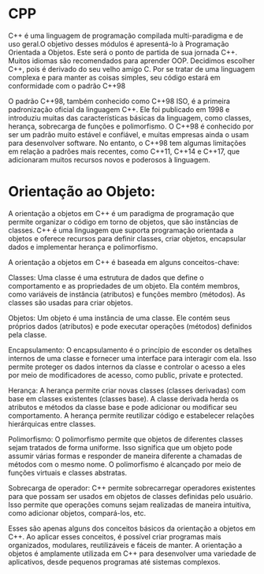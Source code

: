 # CPP
C++ é uma linguagem de programação compilada multi-paradigma e de uso geral.O objetivo desses módulos é apresentá-lo à Programação Orientada a Objetos.
Este será o ponto de partida de sua jornada C++. Muitos idiomas são recomendados para aprender OOP. Decidimos escolher C++, pois é derivado do seu velho amigo C.
Por se tratar de uma linguagem complexa e para manter as coisas simples, seu código estará em conformidade com o padrão C++98

O padrão C++98, também conhecido como C++98 ISO, é a primeira padronização oficial da linguagem C++. Ele foi publicado em 1998 e introduziu muitas das características básicas da linguagem, como classes, herança, sobrecarga de funções e polimorfismo. O C++98 é conhecido por ser um padrão muito estável e confiável, e muitas empresas ainda o usam para desenvolver software. No entanto, o C++98 tem algumas limitações em relação a padrões mais recentes, como C++11, C++14 e C++17, que adicionaram muitos recursos novos e poderosos à linguagem.

# Orientação ao Objeto:

A orientação a objetos em C++ é um paradigma de programação que permite organizar o código em torno de objetos, que são instâncias de classes. C++ é uma linguagem que suporta programação orientada a objetos e oferece recursos para definir classes, criar objetos, encapsular dados e implementar herança e polimorfismo.

A orientação a objetos em C++ é baseada em alguns conceitos-chave:

Classes: Uma classe é uma estrutura de dados que define o comportamento e as propriedades de um objeto. Ela contém membros, como variáveis de instância (atributos) e funções membro (métodos). As classes são usadas para criar objetos.

Objetos: Um objeto é uma instância de uma classe. Ele contém seus próprios dados (atributos) e pode executar operações (métodos) definidos pela classe.

Encapsulamento: O encapsulamento é o princípio de esconder os detalhes internos de uma classe e fornecer uma interface para interagir com ela. Isso permite proteger os dados internos da classe e controlar o acesso a eles por meio de modificadores de acesso, como public, private e protected.

Herança: A herança permite criar novas classes (classes derivadas) com base em classes existentes (classes base). A classe derivada herda os atributos e métodos da classe base e pode adicionar ou modificar seu comportamento. A herança permite reutilizar código e estabelecer relações hierárquicas entre classes.

Polimorfismo: O polimorfismo permite que objetos de diferentes classes sejam tratados de forma uniforme. Isso significa que um objeto pode assumir várias formas e responder de maneira diferente a chamadas de métodos com o mesmo nome. O polimorfismo é alcançado por meio de funções virtuais e classes abstratas.

Sobrecarga de operador: C++ permite sobrecarregar operadores existentes para que possam ser usados em objetos de classes definidas pelo usuário. Isso permite que operações comuns sejam realizadas de maneira intuitiva, como adicionar objetos, compará-los, etc.

Esses são apenas alguns dos conceitos básicos da orientação a objetos em C++. Ao aplicar esses conceitos, é possível criar programas mais organizados, modulares, reutilizáveis e fáceis de manter. A orientação a objetos é amplamente utilizada em C++ para desenvolver uma variedade de aplicativos, desde pequenos programas até sistemas complexos.
